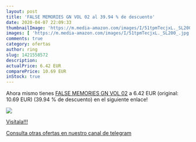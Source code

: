 ```yaml
---
layout: post
title: 'FALSE MEMORIES GN VOL 02 al 39.94 % de descuento'
date: 2020-04-07 22:09:33
thumbnailImage: 'https://m.media-amazon.com/images/I/51tpmTecjxL._SL200_.jpg'
images: [ 'https://m.media-amazon.com/images/I/51tpmTecjxL._SL200_.jpg' ]
comments: true
category: ofertas
author: ring
slug: 1421558572
description:
actualPrice: 6.42 EUR
comparePrice: 10.69 EUR
inStock: true
---
```


Ahora mismo tienes [FALSE MEMORIES GN VOL 02](https://www.amazon.es/dp/1421558572/?tag=redken-21) a 6.42 EUR (original: 10.69 EUR) (39.94 %  de descuento) en el siguiente enlace!

[![](https://m.media-amazon.com/images/I/51tpmTecjxL._SL200_.jpg)](https://www.amazon.es/dp/1421558572/?tag=redken-21)

[Visítala!!!](https://www.amazon.es/dp/1421558572/?tag=redken-21)

[Consulta otras ofertas en nuestro canal de telegram](https://t.me/s/ofertas25)
